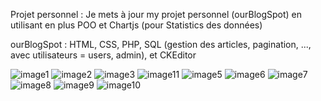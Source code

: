 Projet personnel : Je mets à jour my projet personnel (ourBlogSpot) en utilisant en plus POO et Chartjs (pour Statistics des données) 

ourBlogSpot :  HTML, CSS, PHP, SQL (gestion des articles, pagination, ..., avec utilisateurs = users, admin), et CKEditor

![image1](https://user-images.githubusercontent.com/107623849/221437851-06db57ca-5274-40be-a6ca-13c8bf774b51.jpg)
![image2](https://user-images.githubusercontent.com/107623849/221437857-0919c884-d8d1-4bc6-a6ac-a2333640d4c0.jpg)
![image3](https://user-images.githubusercontent.com/107623849/221437859-c39fb062-5503-4576-9478-90c9c799494b.jpg)
![image11](https://user-images.githubusercontent.com/107623849/221679801-774c511b-3da4-4789-a2c6-e7cbeda560db.jpg)
![image5](https://user-images.githubusercontent.com/107623849/221437862-524837d5-7c2a-4c47-b182-ffbe89f64422.jpg)
![image6](https://user-images.githubusercontent.com/107623849/221437863-e2be4584-d63a-405a-a42d-83607fe5dc91.jpg)
![image7](https://user-images.githubusercontent.com/107623849/221437864-e7ddf3bc-b894-4f69-81b7-91fb8193150f.jpg)
![image8](https://user-images.githubusercontent.com/107623849/221437868-4b063363-ef7b-457c-827f-c9cb4c378d13.jpg)
![image9](https://user-images.githubusercontent.com/107623849/221437869-f5cbea74-e0ca-45ca-b3b1-751ae9cdd74a.jpg)
![image10](https://user-images.githubusercontent.com/107623849/221437873-980e5555-81bd-4d22-a0cf-b1883c35e79e.jpg)
